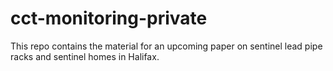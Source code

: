 # cct-monitoring-private

This repo contains the material for an upcoming paper on sentinel lead pipe racks and sentinel homes in Halifax.
